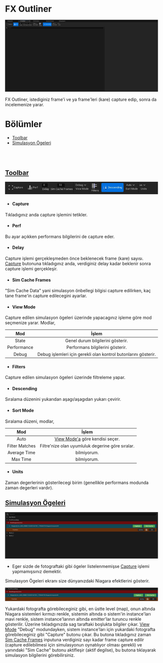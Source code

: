 # FX Outliner
<img src="../../../../Dosyalar/Niagara_Editor_Niagara_Debugger_FX_Outliner.jpg">

FX Outliner, istediginiz frame'i ve ya frame'leri (kare) capture edip, sonra da incelemenize yarar.


# Bölümler

* [Toolbar](#toolbar)
* [Simulasyon Ögeleri](#simulasyon-ögeleri)


<br>
<br>



## [Toolbar]()

<img src="../../../../Dosyalar/Niagara_Editor_Niagara_Debugger_FX_Outliner_Toolbar.jpg">


* #### Capture
Tıkladıgınız anda capture işlemini tetikler.

* #### Perf
Bu ayar açıkken performans bilgilerini de capture eder.

* #### Delay
Capture işlemi gerçekleşmeden önce beklenecek frame (kare) sayısı. [Capture](#capture) butonuna tıkladıgınız anda, verdiginiz delay kadar beklenir sonra capture işlemi gerçekleşir.

* #### Sim Cache Frames
"Sim Cache Data" yani simulasyon önbellegi bilgisi capture edilirken, kaç tane frame'in capture edilecegini ayarlar.

* #### View Mode
Capture edilen simulasyon ögeleri üzerinde yapacagınız işleme göre mod seçmenize yarar. Modlar,

Mod | İşlem
:---: | :---:
State | Genel durum bilgilerini gösterir.
Performance | Performans bilgilerini gösterir.
Debug | Debug işlemleri için gerekli olan kontrol butonlarını gösterir.


* #### Filters
Capture edilen simulasyon ögeleri üzerinde filtreleme yapar.

* #### Descending
Sıralama düzenini yukarıdan aşagı/aşagıdan yukarı çevirir.

* #### Sort Mode
Sıralama düzeni, modlar,

Mod | İşlem
:---: | :---:
Auto | [View Mode'a](#view-mode) göre kendisi seçer.
Filter Matches | Filtre'nize olan uyumluluk degerine göre sıralar.
Average Time | bilmiyorum.
Max Time | bilmiyorum.


* #### Units
Zaman degerlerinin gösterilecegi birim (genellikle performans modunda zaman degerleri vardır).






## [Simulasyon Ögeleri]()

<img src="../../../../Dosyalar/Niagara_Editor_Niagara_Debugger_FX_Outliner_Simulasyon_Ogeleri.jpg">

* Eger sizde de fotograftaki gibi ögeler listelenmemişse [Capture](#capture) işlemi yapmamışsınız demektir.

Simulasyon Ögeleri ekranı size dünyanızdaki Niagara efektlerini gösterir.

<img src="../../../../Dosyalar/Niagara_Editor_Niagara_Debugger_FX_Outliner_Simulasyon_Ogeleri_2.jpg">

Yukardaki fotografta görebileceginiz gibi, en üstte level (map), onun altında Niagara sistemleri kırmızı renkle, sistemin altında o sistem'in instance'ları mavi renkle, sistem instance'larının altında emitter'lar turuncu renkle gösterilir. Üzerine tıkladıgınızda sag taraftaki boşlukta bilgiler çıkar. [View Mode](#view-mode) "Debug" modundayken, sistem instance'ları için yukardaki fotografta görebileceginiz gibi "Capture" butonu çıkar. Bu butona tıkladıgınız zaman [Sim Cache Frames](#sim-cache-frames) inputuna verdiginiz sayı kadar frame capture edilir (capture edilebilmesi için simulasyonun oynatılıyor olması gerekli) ve yanındaki "Sim Cache" butonu aktifleşir (aktif degilse), bu butona tıklayarak simulasyon bilgilerini görebilirsiniz.

